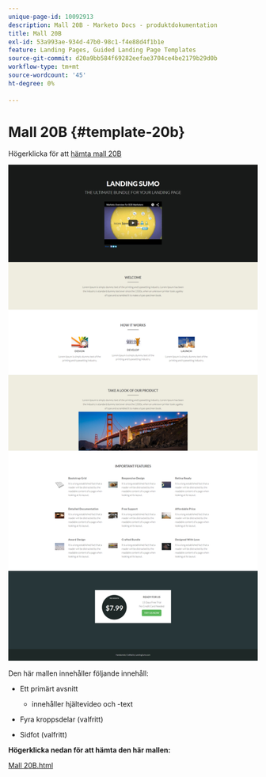 ```yaml
---
unique-page-id: 10092913
description: Mall 20B - Marketo Docs - produktdokumentation
title: Mall 20B
exl-id: 53a993ae-934d-47b0-98c1-f4e88d4f1b1e
feature: Landing Pages, Guided Landing Page Templates
source-git-commit: d20a9bb584f69282eefae3704ce4be2179b29d0b
workflow-type: tm+mt
source-wordcount: '45'
ht-degree: 0%

---
```


# Mall 20B {#template-20b}

Högerklicka för att [hämta mall 20B](https://experienceleague.adobe.com/landing/marketo/lp-templates/template-20b.html)

![](assets/template-20b.png)

Den här mallen innehåller följande innehåll:

* Ett primärt avsnitt

   * innehåller hjältevideo och -text

* Fyra kroppsdelar (valfritt)
* Sidfot (valfritt)

**Högerklicka nedan för att hämta den här mallen:**

[Mall 20B.html](https://experienceleague.adobe.com/landing/marketo/lp-templates/template-20b.html)
